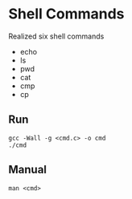 # Shell Commands
Realized six shell commands

* echo
* ls
* pwd
* cat
* cmp
* cp

## Run

    gcc -Wall -g <cmd.c> -o cmd
    ./cmd

## Manual

    man <cmd>

